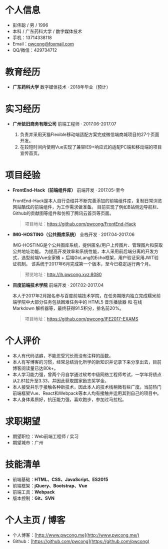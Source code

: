 # 个人信息
* 彭伟聪 / 男 / 1996
* 本科 / 广东药科大学 / 数字媒体技术
* 手机：13714338118
* Email：pwcong@foxmail.com
* QQ/微信：429734712

# 教育经历
* **广东药科大学**
    数字媒体技术 · 2018年毕业（预计）

# 实习经历   
* **广州依旧商务有限公司**
    前端工程师 · 2017.06-2017.07  

    1. 负责并采用天猫Flexible移动端适配方案完成微信端商城项目的27个页面开发。 
    2. 在较短时间内使用Vue实现了兼容IE9+响应式的适配PC端和移动端的项目宣传首页。 


# 项目经验
* **FrontEnd-Hack（前端组件库）**
    前端开发 · 2017.05-至今  

    FrontEnd-Hack是本人自行总结并不断完善添加的前端组件库，复制日常浏览网站酷炫的前端组件，为工作需求做准备。 
    目前实现了例如B站侧边导航栏、Github的贡献图等组件和仿照了腾讯云首页等页面。 
    
    > 项目地址：https://github.com/pwcong/FrontEnd-Hack

* **IMG-HOSTING（公共图库系统）**
    全栈开发 · 2017.04-2017.06  
    
    IMG-HOSTING是个公共图库系统，提供匿名/用户上传图片、管理图片和获取公共地址功能。 
    为提高开发效率和系统性能，本人采用前后端分离的开发方式，选型前端Vue全家桶 + 后端GoLang的Echo框架，用户验证采用JWT验证机制。 
    该系统于2017年6月完成第一个版本，至今已稳定运行两个月。 

    > 预览地址：http://ih.pwcong.xyz:8080

* **百度前端技术学院**
    前端开发 · 2017.02-2017.04  

    本人于2017年2月报名参与百度前端技术学院，在任务期限内独立完成糯米前端学院中大部分任务包括困难任务中的 HTML5 音乐播放器 和 在线 Markdown 解析器等，最终获得91.5积分，排名前20%。 

    > 项目地址：https://github.com/pwcong/IFE2017-EXAMS

# 个人评价
* 本人有代码洁癖，不能忍受冗长而没有注释的函数。 
* 本人有写博客的习惯，经常总结消化所学的新知识并记录下来分享出去，目前博客阅读量已达80k+。 
* 本人学习能力强，曾两个月自学通过软考中级网络工程师考试，一学年将绩点从2.81拉升至3.33，并因此获取国家励志奖学金。 
* 本人接受并乐于接触各种新技术，因此本人的技术栈稍微有些广度。当前热门前端框架Vue、React和Webpack等本人均有接触并运用其到自己的项目中。
* 本人身体素质好，抗压能力强，喜欢跑步，参加过马拉松。 

# 求职期望
* 期望职位：Web前端工程师 / 实习
* 期望城市：广州

# 技能清单
* 前端基础：**HTML、CSS、JavaScript、ES2015**
* 前端框架：**jQuery、Bootstrap、Vue**
* 前端工具：**Webpack**
* 版本控制：**Git、SVN**


# 个人主页 / 博客
* 个人博客：[http://www.pwcong.me](http://www.pwcong.me/)
* Github：[https://github.com/pwcong](https://github.com/pwcong)